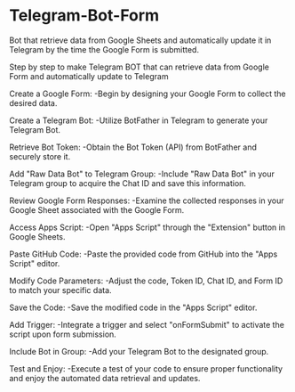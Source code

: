 # Telegram-Bot-Form
Bot that retrieve data from Google Sheets and automatically update it in Telegram by the time the Google Form is submitted.


Step by step to make Telegram BOT that can retrieve data from Google Form and automatically update to Telegram

Create a Google Form:
-Begin by designing your Google Form to collect the desired data.

Create a Telegram Bot:
-Utilize BotFather in Telegram to generate your Telegram Bot.

Retrieve Bot Token:
-Obtain the Bot Token (API) from BotFather and securely store it.

Add "Raw Data Bot" to Telegram Group:
-Include "Raw Data Bot" in your Telegram group to acquire the Chat ID and save this information.

Review Google Form Responses:
-Examine the collected responses in your Google Sheet associated with the Google Form.

Access Apps Script:
-Open "Apps Script" through the "Extension" button in Google Sheets.

Paste GitHub Code:
-Paste the provided code from GitHub into the "Apps Script" editor.

Modify Code Parameters:
-Adjust the code, Token ID, Chat ID, and Form ID to match your specific data.

Save the Code:
-Save the modified code in the "Apps Script" editor.

Add Trigger:
-Integrate a trigger and select "onFormSubmit" to activate the script upon form submission.

Include Bot in Group:
-Add your Telegram Bot to the designated group.

Test and Enjoy:
-Execute a test of your code to ensure proper functionality and enjoy the automated data retrieval and updates.
